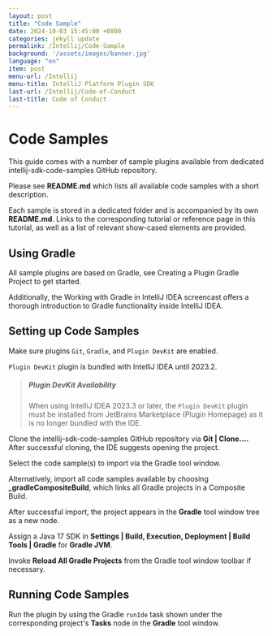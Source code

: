 ```yaml
---
layout: post
title: "Code Sample"
date: 2024-10-03 15:45:00 +0800
categories: jekyll update
permalink: /Intellij/Code-Sample
background: '/assets/images/banner.jpg'
language: "en"
item: post
menu-url: /Intellij
menu-title: IntelliJ Platform Plugin SDK
last-url: /Intellij/Code-of-Conduct
last-title: Code of Conduct
---
```


# Code Samples

This guide comes with a number of sample plugins available from dedicated intellij-sdk-code-samples GitHub repository.

Please see **README.md** which lists all available code samples with a short description.

Each sample is stored in a dedicated folder and is accompanied by its own **README.md**. Links to the corresponding tutorial or reference page in this tutorial, as well as a list of relevant show-cased elements are provided.

## Using Gradle

All sample plugins are based on Gradle, see Creating a Plugin Gradle Project to get started.

Additionally, the Working with Gradle in IntelliJ IDEA screencast offers a thorough introduction to Gradle functionality inside IntelliJ IDEA.

## Setting up Code Samples

Make sure plugins `Git`, `Gradle`, and `Plugin DevKit` are enabled.

`Plugin DevKit` plugin is bundled with IntelliJ IDEA until 2023.2.

> ##### Plugin DevKit Availability
> When using IntelliJ IDEA 2023.3 or later, the `Plugin DevKit` plugin must be installed from JetBrains Marketplace (Plugin Homepage) as it is no longer bundled with the IDE.

Clone the intellij-sdk-code-samples GitHub repository via **Git \| Clone....** After successful cloning, the IDE suggests opening the project.

Select the code sample(s) to import via the Gradle tool window.

Alternatively, import all code samples available by choosing **_gradleCompositeBuild**, which links all Gradle projects in a Composite Build.

After successful import, the project appears in the **Gradle** tool window tree as a new node.

Assign a Java 17 SDK in **Settings \| Build, Execution, Deployment \| Build Tools \| Gradle** for **Gradle JVM**.

Invoke **Reload All Gradle Projects** from the Gradle tool window toolbar if necessary.

## Running Code Samples

Run the plugin by using the Gradle `runIde` task shown under the corresponding project's **Tasks** node in the **Gradle** tool window.
